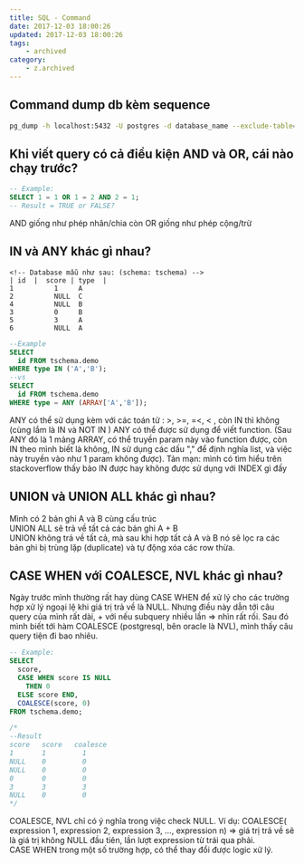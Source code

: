 ```yaml
---
title: SQL - Command
date: 2017-12-03 18:00:26
updated: 2017-12-03 18:00:26
tags:
    - archived
category: 
    - z.archived
---
```


## Command dump db kèm sequence
```bash
pg_dump -h localhost:5432 -U postgres -d database_name --exclude-table=exclude_id_seq > backup_`date +%Y_%m_%d`.sql
```

## Khi viết query có cả điều kiện AND và OR, cái nào chạy trước?
```sql
-- Example:
SELECT 1 = 1 OR 1 = 2 AND 2 = 1;
-- Result = TRUE or FALSE?
```
AND giống như phép nhân/chia còn OR giống như phép cộng/trừ

## IN và ANY khác gì nhau?
```
<!-- Database mẫu như sau: (schema: tschema) -->
| id  |  score | type  | 
1          1     A
2          NULL  C
4	       NULL  B
3	       0	 B
5	       3	 A
6	       NULL  A
```
```sql
--Example
SELECT
  id FROM tschema.demo
WHERE type IN ('A','B');
--vs
SELECT
  id FROM tschema.demo
WHERE type = ANY (ARRAY['A','B']);
```  
ANY có thể sử dụng kèm với các toán tử : >, >=, =<, < , còn IN thì không (cùng lắm là IN và NOT IN )
ANY có thể được sử dụng để viết function. (Sau ANY đó là 1 mảng ARRAY, có thể truyền param này vào function được, còn IN theo mình biết là không, IN sử dụng các dấu "," để định nghĩa list, và việc này truyền vào như 1 param không được). Tản mạn: mình có tìm hiểu trên stackoverflow thấy bảo IN được hay không được sử dụng với INDEX gì đấy

## UNION và UNION ALL khác gì nhau?
Mình có 2 bản ghi A và B cùng cấu trúc  
UNION ALL sẽ trả về tất cả các bản ghi A + B    
UNION không trả về tất cả, mà sau khi hợp tất cả A và B nó sẽ lọc ra các bản ghi bị trùng lặp (duplicate) và tự động xóa các row thừa.

## CASE WHEN với COALESCE, NVL khác gì nhau?
Ngày trước mình thường rất hay dùng CASE WHEN để xử lý cho các trường hợp xử lý ngoại lệ khi giá trị trả về là NULL. Nhưng điều này dẫn tới câu query của mình rất dài, + với nếu subquery nhiều lần => nhìn rất rối. Sau đó mình biết tới hàm COALESCE (postgresql, bên oracle là NVL), mình thấy câu query tiện đi bao nhiêu.
```sql
-- Example:
SELECT
  score,
  CASE WHEN score IS NULL
    THEN 0
  ELSE score END,
  COALESCE(score, 0)
FROM tschema.demo;

/* 
--Result
score	score	coalesce
1    	1	      1
NULL	0	      0
NULL	0	      0
0	    0	      0
3	    3	      3
NULL	0	      0
*/
```

COALESCE, NVL chỉ có ý nghĩa trong việc check NULL. Ví dụ: COALESCE( expression 1, expression 2, expression 3, …, expression n) => giá trị trả về sẽ là giá trị không NULL đầu tiên, lần lượt expression từ trái qua phải.      
CASE WHEN trong một số trường hợp, có thể thay đổi được logic xử lý.